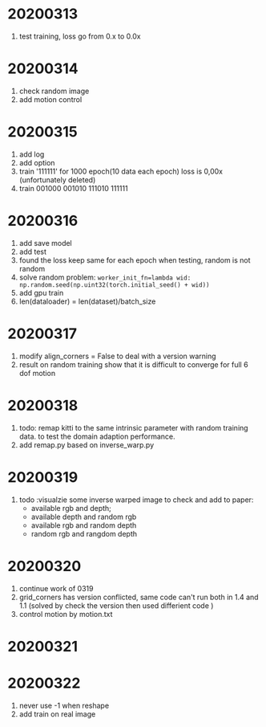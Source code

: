 # 20200313
1. test training, loss go from 0.x to 0.0x

# 20200314
1. check random image
2. add motion control

# 20200315
1. add log
2. add option
3. train '111111' for 1000 epoch(10 data each epoch) loss is 0,00x (unfortunately deleted)
4. train 001000 001010 111010 111111

# 20200316
1. add save model
2. add test
3. found the loss keep same for each epoch when testing, random is not random 
4. solve random problem: `worker_init_fn=lambda wid: np.random.seed(np.uint32(torch.initial_seed() + wid))`
5. add gpu train
6. len(dataloader) = len(dataset)/batch_size
# 20200317
1. modify align_corners = False to deal with a version warning
2. result on random training show that it is difficult to converge for full 6 dof motion

# 20200318
1. todo:  remap kitti to the same intrinsic parameter with random training data. to test the domain 
adaption performance.
2. add remap.py based on inverse_warp.py

# 20200319
1. todo :visualzie some inverse warped image to check and add to paper: 
    * available rgb and depth; 
    * available depth and random rgb
    * available rgb and random depth
    * random rgb and rangdom depth
# 20200320 

1. continue work of 0319
2. grid_corners has version conflicted, same code can't run both in 1.4 and 1.1 (solved by check the version then used
differient code )
3. control motion by motion.txt


# 20200321

# 20200322
1. never use -1 when reshape
2. add train on real image
